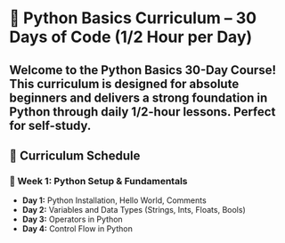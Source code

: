 # 🐍 Python Basics Curriculum – 30 Days of Code (1/2 Hour per Day)

Welcome to the **Python Basics 30-Day Course**! 
This curriculum is designed for absolute beginners and delivers a strong foundation in Python through daily 1/2-hour lessons. Perfect for self-study.
---
## 📅 Curriculum Schedule
### 🔹 Week 1: Python Setup & Fundamentals
- **Day 1:** Python Installation, Hello World, Comments
- **Day 2:** Variables and Data Types (Strings, Ints, Floats, Bools)
- **Day 3:** Operators in Python 
- **Day 4:** Control Flow in Python
